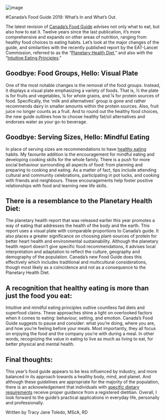![image](https://tracyjanenutrition.com/wp-content/uploads/2019/01/balanced-plate.png)


#Canada’s Food Guide 2019: What’s In and What’s Out. 


<!-- wp:paragraph -->
<p>The latest revision of <a rel="noreferrer noopener" aria-label=" (opens in a new tab)" href="https://food-guide.canada.ca/en/" target="_blank">Canada’s Food Guide</a> advises not only what to eat, but also how to eat it. Twelve years since the last publication, it’s more comprehensive and expands on other areas of nutrition, ranging from healthy food choices to eating habits. Let’s look at the major changes of the guide, and similarities with the recently published report by the EAT-Lancet Commission, referred to as the “<a rel="noreferrer noopener" aria-label=" (opens in a new tab)" href="https://eatforum.org/content/uploads/2019/01/EAT-Lancet_Commission_Summary_Report.pdf" target="_blank">Planetary Health Diet</a>,” and also with the “<a rel="noreferrer noopener" aria-label=" (opens in a new tab)" href="https://www.intuitiveeating.org/10-principles-of-intuitive-eating/" target="_blank">Intuitive Eating Principles</a>.”</p>
<!-- /wp:paragraph -->

<!-- wp:heading -->
<h2>Goodbye: Food Groups, Hello: Visual Plate</h2>
<!-- /wp:heading -->

<!-- wp:paragraph -->
<p>One of the most notable changes is the removal of the food groups. Instead, it displays a visual plate emphasizing a variety of foods. That is, ½ the plate is for fruits and vegetables, ¼ for whole grains, and ¼ for protein sources of food. Specifically, the ‘milk and alternatives’ group is gone and rather recommends dairy in smaller amounts within the protein sources. Also, fruit juice no longer counts as a fruit. And to round out the healthy food choices, the new guide outlines how to choose healthy fat/oil alternatives and endorses water as your go-to beverage. </p>
<!-- /wp:paragraph -->

<!-- wp:heading -->
<h2><strong>Goodbye: Serving Sizes, Hello: Mindful Eating  </strong></h2>
<!-- /wp:heading -->

<!-- wp:paragraph -->
<p>In place of serving sizes are recommendations to have <a rel="noreferrer noopener" aria-label="healthy eating (opens in a new tab)" href="https://tracyjanenutrition.com/how-to-nudge-yourself-to-eat-healthier/" target="_blank">healthy eating</a> habits. My favourite addition is the encouragement for mindful eating and developing cooking skills for the whole family. There is a push for more social behaviour surrounding all aspects of food: from planning and preparing to cooking and eating. As a matter of fact, tips include attending cultural and community celebrations, participating in pot lucks, and cooking with friends and neighbours. These encouragements help foster positive relationships with food and learning new life skills. </p>
<!-- /wp:paragraph -->

<!-- wp:heading -->
<h2><strong>There is a resemblance to the Planetary Health Diet:</strong></h2>
<!-- /wp:heading -->

<!-- wp:paragraph -->
<p>The planetary health report that was released earlier this year promotes a way of eating that addresses the health of the body and the earth. This report uses a visual plate with comparable proportions to Canada’s guide. It also places a greater significance on choosing plant-sources of protein for better heart health and environmental sustainability. Although the planetary health report doesn’t give specific food recommendations, it advises local interpretation and adaptation to reflect the culture, geography and demography of the population. Canada’s new Food Guide does this effectively which includes traditional and multicultural considerations, though most likely as a coincidence and not as a consequence to the Planetary Health Diet. </p>
<!-- /wp:paragraph -->

<!-- wp:heading -->
<h2><strong>A recognition that healthy eating is more than just the food you eat:</strong></h2>
<!-- /wp:heading -->

<!-- wp:paragraph -->
<p>Intuitive and mindful eating principles outlive countless fad diets and superfood claims. These approaches shine a light on overlooked factors when it comes to eating: behaviour, setting, and emotion. Canada’s Food Guide suggests to pause and consider: what you’re doing, where you are, and how you’re feeling before your meals. Most importantly, they all focus on enjoying the food and the company you’re with during a meal. In other words, recognizing the value in eating to live as much as living to eat, for better physical and mental health. </p>
<!-- /wp:paragraph -->

<!-- wp:heading -->
<h2><strong>Final thoughts:</strong></h2>
<!-- /wp:heading -->

<!-- wp:paragraph -->
<p>This year’s food guide appears to be less influenced by industry, and more balanced in its approach towards a healthy body, mind, and planet. And although these guidelines are appropriate for the majority of the population, there is an acknowledgement that individuals with <a href="https://tracyjanenutrition.com/services-and-fees/" target="_blank" rel="noreferrer noopener" aria-label=" (opens in a new tab)">specific dietary requirements</a> receive proper guidance from a registered dietitian. Overall, I  look forward to the guide’s practical applications in everyday life, personally and professionally.</p>
<!-- /wp:paragraph -->

<!-- wp:paragraph -->
<p>Written by Tracy Jane Toledo, MScA, RD</p>
<!-- /wp:paragraph -->

<!-- wp:paragraph -->
<p><br></p>
<!-- /wp:paragraph -->